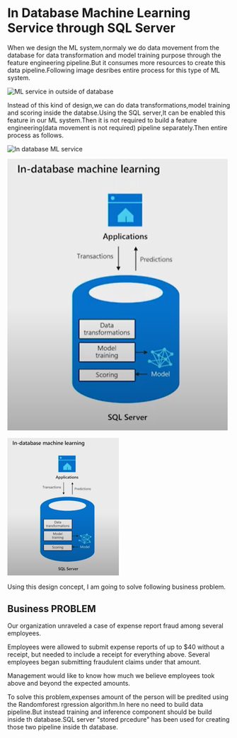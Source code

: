 
# In Database Machine Learning Service through SQL Server

When we design the ML system,normaly we do data movement from the database for data transformation and model training purpose through the feature engineering pipeline.But it consumes more resources to create this data pipeline.Following image desribes entire process for this type of ML system.

![ML service in outside of database]("Images/in_db.png")

Instead of this kind of design,we can do data transformations,model training and scoring inside the databse.Using the SQL server,It can be enabled this feature in our ML system.Then it is not required to build a feature engineering(data movement is not required) pipeline separately.Then entire process as follows.

![In database ML service]("Images/in_db.png")

![Employee data](Images/in_db.png?raw=true "Employee Data title")

<img src="Images/in_db.png" width="50%" height="50%">

Using this design concept, I am going to solve following business problem.

## Business PROBLEM 

Our organization unraveled a case of expense report fraud among several employees.

Employees were allowed to submit expense reports of up to $40 without a receipt, but needed to include a receipt for everything above. Several employees began submitting fraudulent claims under that amount.

Management would like to know how much we believe employees took above and beyond the expected amounts.

To solve this problem,expenses amount of the person will be predited using the Randomforest rgression algorithm.In here no need to build data pipeline.But instead training and inference component should be build inside th database.SQL server "stored prcedure" has been used for creating those two pipeline inside th database.